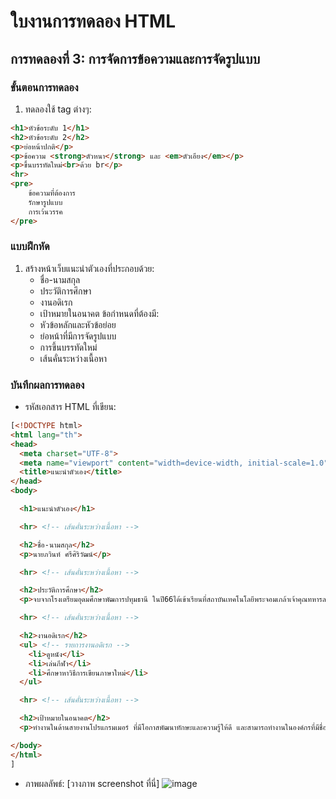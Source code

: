 # ใบงานการทดลอง HTML
 
## การทดลองที่ 3: การจัดการข้อความและการจัดรูปแบบ
### ขั้นตอนการทดลอง
1. ทดลองใช้ tag ต่างๆ:
```html
<h1>หัวข้อระดับ 1</h1>
<h2>หัวข้อระดับ 2</h2>
<p>ย่อหน้าปกติ</p>
<p>ข้อความ <strong>ตัวหนา</strong> และ <em>ตัวเอียง</em></p>
<p>ขึ้นบรรทัดใหม่<br>ด้วย br</p>
<hr>
<pre>
    ข้อความที่ต้องการ
    รักษารูปแบบ
    การเว้นวรรค
</pre>
```

### แบบฝึกหัด
1. สร้างหน้าเว็บแนะนำตัวเองที่ประกอบด้วย:
   - ชื่อ-นามสกุล
   - ประวัติการศึกษา
   - งานอดิเรก
   - เป้าหมายในอนาคต
 ข้อกำหนดที่ต้องมี:
   - หัวข้อหลักและหัวข้อย่อย
   - ย่อหน้าที่มีการจัดรูปแบบ
   - การขึ้นบรรทัดใหม่
   - เส้นคั่นระหว่างเนื้อหา
### บันทึกผลการทดลอง
- รหัสเอกสาร HTML ที่เขียน:
```html
[<!DOCTYPE html>
<html lang="th">
<head>
  <meta charset="UTF-8">
  <meta name="viewport" content="width=device-width, initial-scale=1.0">
  <title>แนะนำตัวเอง</title>
</head>
<body>

  <h1>แนะนำตัวเอง</h1>

  <hr> <!-- เส้นคั่นระหว่างเนื้อหา -->

  <h2>ชื่อ-นามสกุล</h2>
  <p>นายภวินท์ ศรีศิริวัฒน์</p>

  <hr> <!-- เส้นคั่นระหว่างเนื้อหา -->

  <h2>ประวัติการศึกษา</h2>
  <p>จบจากโรงเตรียมอุดมศึกษาพัฒการปทุมธานี ในปี66ได้เข้าเรียนที่สถาบันเทคโนโลยีพระจอมเกล้าเจ้าคุณทหารลาดกระบัง คณะอุตสาหกรรมอาหาร สาขาวิศวแปรรูปอาหาร ในปี67ได้เข้าเรียนที่ สถาบันเทคโนโลยีพระจอมเกล้าเจ้าคุณทหารลาดกระบัง คณะครุศาสตร์อุตสาหกรรมและเทคโนโลยี สาขา เทคโนโลยีคอมพิวเตอร์</p>

  <hr> <!-- เส้นคั่นระหว่างเนื้อหา -->

  <h2>งานอดิเรก</h2>
  <ul> <!-- รายการงานอดิเรก -->
    <li>ดูหนัง</li>
    <li>เล่นกีฬา</li>
    <li>ศึกษาหาวิธีการเขียนภาษาใหม่</li>
  </ul>

  <hr> <!-- เส้นคั่นระหว่างเนื้อหา -->

  <h2>เป้าหมายในอนาคต</h2>
  <p>ทำงานในด้านสายงานโปรแกรมเมอร์ ที่มีโอกาสพัฒนาทักษะและความรู้ให้ดี และสามารถทำงานในองค์กรที่มีชื่อเสียงเพื่อพัฒนาเทคโนโลยีได้ดีมากขึ้น</p>

</body>
</html>
]
```
- ภาพผลลัพธ์:
[วางภาพ screenshot ที่นี่]
![image](https://github.com/user-attachments/assets/5b85ebf1-8fa8-41cc-8a60-c75a76c56f04)


